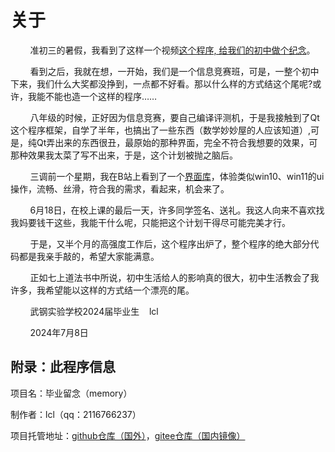 # 关于

&nbsp;&nbsp;&nbsp;&nbsp;&nbsp;&nbsp;&nbsp;&nbsp;准初三的暑假，我看到了这样一个视频[这个程序, 给我们的初中做个纪念](https://www.bilibili.com/video/BV1tW4y1d78L)。

&nbsp;&nbsp;&nbsp;&nbsp;&nbsp;&nbsp;&nbsp;&nbsp;看到之后，我就在想，一开始，我们是一个信息竞赛班，可是，一整个初中下来，我们什么大奖都没挣到，一点都不好看。那以什么样的方式结这个尾呢?或许，我能不能也造一个这样的程序……

&nbsp;&nbsp;&nbsp;&nbsp;&nbsp;&nbsp;&nbsp;&nbsp;八年级的时候，正好因为信息竞赛，要自己编译评测机，于是我接触到了Qt这个程序框架，自学了半年，也搞出了一些东西（数学妙妙屋的人应该知道）,可是，纯Qt弄出来的东西很丑，最原始的那种界面，完全不符合我想要的效果，可那种效果我太菜了写不出来，于是，这个计划被抛之脑后。

&nbsp;&nbsp;&nbsp;&nbsp;&nbsp;&nbsp;&nbsp;&nbsp;三调前一个星期，我在B站上看到了一个[界面库](https://space.bilibili.com/275661059/channel/collectiondetail?sid=1287010)，体验类似win10、win11的ui操作，流畅、丝滑，符合我的需求，看起来，机会来了。

&nbsp;&nbsp;&nbsp;&nbsp;&nbsp;&nbsp;&nbsp;&nbsp;6月18日，在校上课的最后一天，许多同学签名、送礼。我这人向来不喜欢找我妈要钱干这些，我能干什么呢，只能把这个计划干得尽可能完美才行。

&nbsp;&nbsp;&nbsp;&nbsp;&nbsp;&nbsp;&nbsp;&nbsp;于是，又半个月的高强度工作后，这个程序出炉了，整个程序的绝大部分代码都是我亲手敲的，希望大家能满意。

&nbsp;&nbsp;&nbsp;&nbsp;&nbsp;&nbsp;&nbsp;&nbsp;正如七上道法书中所说，初中生活给人的影响真的很大，初中生活教会了我许多，我希望能以这样的方式结一个漂亮的尾。

&nbsp;&nbsp;&nbsp;&nbsp;&nbsp;&nbsp;&nbsp;&nbsp;武钢实验学校2024届毕业生&nbsp;&nbsp;&nbsp;&nbsp;lcl

&nbsp;&nbsp;&nbsp;&nbsp;&nbsp;&nbsp;&nbsp;&nbsp;2024年7月8日

## 附录：此程序信息

项目名：毕业留念（memory）

制作者：lcl（qq：2116766237）

项目托管地址：[github仓库（国外）](https://github.com/wgsylcl/memory)，[gitee仓库（国内镜像）](https://gitee.com/wgsylcl/memory)